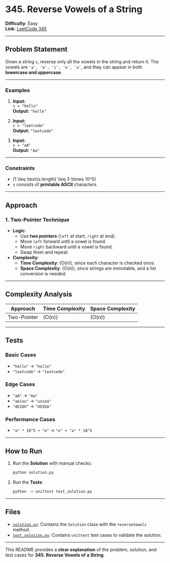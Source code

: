 # 345. Reverse Vowels of a String

**Difficulty**: Easy  
**Link**: [LeetCode 345](https://leetcode.com/problems/reverse-vowels-of-a-string/description/?envType=study-plan-v2&envId=leetcode-75)

---

## Problem Statement

Given a string `s`, reverse only all the vowels in the string and return it.
The vowels are `'a', 'e', 'i', 'o', 'u'`, and they can appear in both **lowercase and uppercase**.

---

### **Examples**

1. **Input:**  
   `s = "hello"`  
   **Output:** `"holle"`

2. **Input:**  
   `s = "leetcode"`  
   **Output:** `"leotcede"`

3. **Input:**  
   `s = "aA"`  
   **Output:** `"Aa"`

---

### **Constraints**

- \(1 \leq \text{s.length} \leq 3 \times 10^5\)
- `s` consists of **printable ASCII** characters.

---

## **Approach**

### **1. Two-Pointer Technique**
- **Logic**:
  - Use **two pointers** (`left` at start, `right` at end).
  - Move `left` forward until a vowel is found.
  - Move `right` backward until a vowel is found.
  - Swap them and repeat.
- **Complexity**:
  - **Time Complexity**: \(O(n)\), since each character is checked once.
  - **Space Complexity**: \(O(n)\), since strings are immutable, and a list conversion is needed.

---

## **Complexity Analysis**

| Approach      | Time Complexity | Space Complexity |
|--------------|-----------------|------------------|
| Two-Pointer  | \(O(n)\)        | \(O(n)\)        |

---

## **Tests**

### **Basic Cases**
- `"hello"` → `"holle"`
- `"leetcode"` → `"leotcede"`

### **Edge Cases**
- `"aA"` → `"Aa"`
- `"aeiou"` → `"uoiea"`
- `"AEIOU"` → `"UOIEA"`

### **Performance Cases**
- `"a" * 10^5 + "e"` → `"e" + "a" * 10^5`

---

## **How to Run**

1. Run the **Solution** with manual checks:
   ```bash
   python solution.py
   ```

2. Run the **Tests**:
   ```bash
   python -m unittest test_solution.py
   ```
---

## **Files**
- [`solution.py`](./solution.py): Contains the `Solution` class with the `reverseVowels` method.
- [`test_solution.py`](./test_solution.py): Contains `unittest` test cases to validate the solution.

---

This README provides a **clear explanation** of the problem, solution, and test cases for **345. Reverse Vowels of a String**.
```